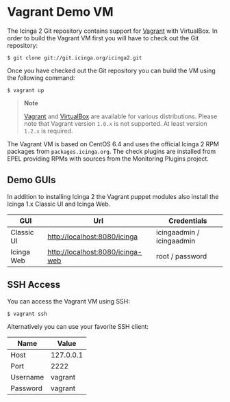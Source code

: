 # <a id="vagrant"></a> Vagrant Demo VM

The Icinga 2 Git repository contains support for [Vagrant](http://docs.vagrantup.com/v2/)
with VirtualBox. In order to build the Vagrant VM first you will have to check out
the Git repository:

    $ git clone git://git.icinga.org/icinga2.git

Once you have checked out the Git repository you can build the VM using the
following command:

    $ vagrant up

> **Note**
>
> [Vagrant](http://www.vagrantup.com/) and [VirtualBox](https://www.virtualbox.org/wiki/Downloads)
> are available for various distributions. Please note that Vagrant version `1.0.x` is not
> supported. At least version `1.2.x` is required.

The Vagrant VM is based on CentOS 6.4 and uses the official Icinga 2 RPM
packages from `packages.icinga.org`. The check plugins are installed from
EPEL providing RPMs with sources from the Monitoring Plugins project.

## <a id="vagrant-demo-guis"></a> Demo GUIs

In addition to installing Icinga 2 the Vagrant puppet modules also install the
Icinga 1.x Classic UI and Icinga Web.

  GUI             | Url                                                                  | Credentials
  ----------------|----------------------------------------------------------------------|------------------------
  Classic UI      | [http://localhost:8080/icinga](http://localhost:8080/icinga)         | icingaadmin / icingaadmin
  Icinga Web      | [http://localhost:8080/icinga-web](http://localhost:8080/icinga-web) | root / password


## <a id="vagrant-windows"></a> SSH Access

You can access the Vagrant VM using SSH:

    $ vagrant ssh

Alternatively you can use your favorite SSH client:

  Name            | Value
  ----------------|----------------
  Host            | 127.0.0.1
  Port            | 2222
  Username        | vagrant
  Password        | vagrant